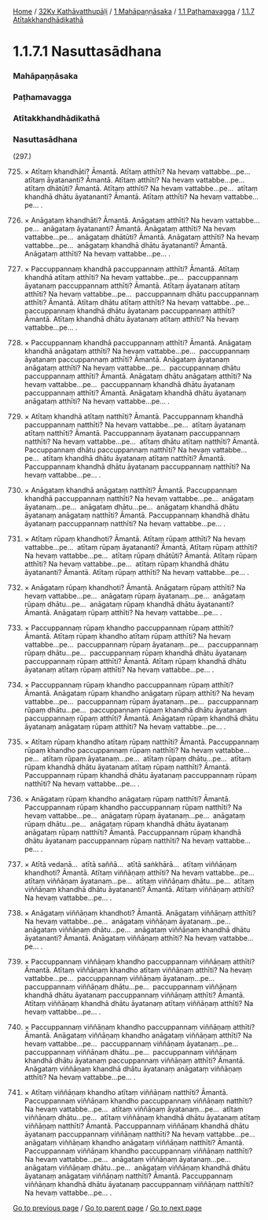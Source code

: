 
[Home](/) / [32Kv Kathāvatthupāḷi](/tipitaka/32Kv.md) / [1 Mahāpaṇṇāsaka](/tipitaka/32Kv/1.md) / [1.1 Paṭhamavagga](/tipitaka/32Kv/1/1.1.md) / [1.1.7 Atītakkhandhādikathā](/tipitaka/32Kv/1/1.1/1.1.7.md)

# 1.1.7.1 Nasuttasādhana

### Mahāpaṇṇāsaka

### Paṭhamavagga

### Atītakkhandhādikathā

### Nasuttasādhana

(297.)

725. × Atītaṃ khandhāti? Āmantā. Atītaṃ atthīti? Na hevaṃ vattabbe…pe…  atītaṃ āyatananti? Āmantā. Atītaṃ atthīti? Na hevaṃ vattabbe…pe…  atītaṃ dhātūti? Āmantā. Atītaṃ atthīti? Na hevaṃ vattabbe…pe…  atītaṃ khandhā dhātu āyatananti? Āmantā. Atītaṃ atthīti? Na hevaṃ vattabbe…pe… .

726. × Anāgataṃ khandhāti? Āmantā. Anāgataṃ atthīti? Na hevaṃ vattabbe…pe…  anāgataṃ āyatananti? Āmantā. Anāgataṃ atthīti? Na hevaṃ vattabbe…pe…  anāgataṃ dhātūti? Āmantā. Anāgataṃ atthīti? Na hevaṃ vattabbe…pe…  anāgataṃ khandhā dhātu āyatananti? Āmantā. Anāgataṃ atthīti? Na hevaṃ vattabbe…pe… .

727. × Paccuppannaṃ khandhā paccuppannaṃ atthīti? Āmantā. Atītaṃ khandhā atītaṃ atthīti? Na hevaṃ vattabbe…pe…  paccuppannaṃ āyatanaṃ paccuppannaṃ atthīti? Āmantā. Atītaṃ āyatanaṃ atītaṃ atthīti? Na hevaṃ vattabbe…pe…  paccuppannaṃ dhātu paccuppannaṃ atthīti? Āmantā. Atītaṃ dhātu atītaṃ atthīti? Na hevaṃ vattabbe…pe…  paccuppannaṃ khandhā dhātu āyatanaṃ paccuppannaṃ atthīti? Āmantā. Atītaṃ khandhā dhātu āyatanaṃ atītaṃ atthīti? Na hevaṃ vattabbe…pe… .

728. × Paccuppannaṃ khandhā paccuppannaṃ atthīti? Āmantā. Anāgataṃ khandhā anāgataṃ atthīti? Na hevaṃ vattabbe…pe…  paccuppannaṃ āyatanaṃ paccuppannaṃ atthīti? Āmantā. Anāgataṃ āyatanaṃ anāgataṃ atthīti? Na hevaṃ vattabbe…pe…  paccuppannaṃ dhātu paccuppannaṃ atthīti? Āmantā. Anāgataṃ dhātu anāgataṃ atthīti? Na hevaṃ vattabbe…pe…  paccuppannaṃ khandhā dhātu āyatanaṃ paccuppannaṃ atthīti? Āmantā. Anāgataṃ khandhā dhātu āyatanaṃ anāgataṃ atthīti? Na hevaṃ vattabbe…pe… .

729. × Atītaṃ khandhā atītaṃ natthīti? Āmantā. Paccuppannaṃ khandhā paccuppannaṃ natthīti? Na hevaṃ vattabbe…pe…  atītaṃ āyatanaṃ atītaṃ natthīti? Āmantā. Paccuppannaṃ āyatanaṃ paccuppannaṃ natthīti? Na hevaṃ vattabbe…pe…  atītaṃ dhātu atītaṃ natthīti? Āmantā. Paccuppannaṃ dhātu paccuppannaṃ natthīti? Na hevaṃ vattabbe…pe…  atītaṃ khandhā dhātu āyatanaṃ atītaṃ natthīti? Āmantā. Paccuppannaṃ khandhā dhātu āyatanaṃ paccuppannaṃ natthīti? Na hevaṃ vattabbe…pe… .

730. × Anāgataṃ khandhā anāgataṃ natthīti? Āmantā. Paccuppannaṃ khandhā paccuppannaṃ natthīti? Na hevaṃ vattabbe…pe…  anāgataṃ āyatanaṃ…pe…  anāgataṃ dhātu…pe…  anāgataṃ khandhā dhātu āyatanaṃ anāgataṃ natthīti? Āmantā. Paccuppannaṃ khandhā dhātu āyatanaṃ paccuppannaṃ natthīti? Na hevaṃ vattabbe…pe… .

731. × Atītaṃ rūpaṃ khandhoti? Āmantā. Atītaṃ rūpaṃ atthīti? Na hevaṃ vattabbe…pe…  atītaṃ rūpaṃ āyatananti? Āmantā. Atītaṃ rūpaṃ atthīti? Na hevaṃ vattabbe…pe…  atītaṃ rūpaṃ dhātūti? Āmantā. Atītaṃ rūpaṃ atthīti? Na hevaṃ vattabbe…pe…  atītaṃ rūpaṃ khandhā dhātu āyatananti? Āmantā. Atītaṃ rūpaṃ atthīti? Na hevaṃ vattabbe…pe… .

732. × Anāgataṃ rūpaṃ khandhoti? Āmantā. Anāgataṃ rūpaṃ atthīti? Na hevaṃ vattabbe…pe…  anāgataṃ rūpaṃ āyatanaṃ…pe…  anāgataṃ rūpaṃ dhātu…pe…  anāgataṃ rūpaṃ khandhā dhātu āyatananti? Āmantā. Anāgataṃ rūpaṃ atthīti? Na hevaṃ vattabbe…pe… .

733. × Paccuppannaṃ rūpaṃ khandho paccuppannaṃ rūpaṃ atthīti? Āmantā. Atītaṃ rūpaṃ khandho atītaṃ rūpaṃ atthīti? Na hevaṃ vattabbe…pe…  paccuppannaṃ rūpaṃ āyatanaṃ…pe…  paccuppannaṃ rūpaṃ dhātu…pe…  paccuppannaṃ rūpaṃ khandhā dhātu āyatanaṃ paccuppannaṃ rūpaṃ atthīti? Āmantā. Atītaṃ rūpaṃ khandhā dhātu āyatanaṃ atītaṃ rūpaṃ atthīti? Na hevaṃ vattabbe…pe… .

734. × Paccuppannaṃ rūpaṃ khandho paccuppannaṃ rūpaṃ atthīti? Āmantā. Anāgataṃ rūpaṃ khandho anāgataṃ rūpaṃ atthīti? Na hevaṃ vattabbe…pe…  paccuppannaṃ rūpaṃ āyatanaṃ…pe…  paccuppannaṃ rūpaṃ dhātu…pe…  paccuppannaṃ rūpaṃ khandhā dhātu āyatanaṃ paccuppannaṃ rūpaṃ atthīti? Āmantā. Anāgataṃ rūpaṃ khandhā dhātu āyatanaṃ anāgataṃ rūpaṃ atthīti? Na hevaṃ vattabbe…pe… .

735. × Atītaṃ rūpaṃ khandho atītaṃ rūpaṃ natthīti? Āmantā. Paccuppannaṃ rūpaṃ khandho paccuppannaṃ rūpaṃ natthīti? Na hevaṃ vattabbe…pe…  atītaṃ rūpaṃ āyatanaṃ…pe…  atītaṃ rūpaṃ dhātu…pe…  atītaṃ rūpaṃ khandhā dhātu āyatanaṃ atītaṃ rūpaṃ natthīti? Āmantā. Paccuppannaṃ rūpaṃ khandhā dhātu āyatanaṃ paccuppannaṃ rūpaṃ natthīti? Na hevaṃ vattabbe…pe… .

736. × Anāgataṃ rūpaṃ khandho anāgataṃ rūpaṃ natthīti? Āmantā. Paccuppannaṃ rūpaṃ khandho paccuppannaṃ rūpaṃ natthīti? Na hevaṃ vattabbe…pe…  anāgataṃ rūpaṃ āyatanaṃ…pe…  anāgataṃ rūpaṃ dhātu…pe…  anāgataṃ rūpaṃ khandhā dhātu āyatanaṃ anāgataṃ rūpaṃ natthīti? Āmantā. Paccuppannaṃ rūpaṃ khandhā dhātu āyatanaṃ paccuppannaṃ rūpaṃ natthīti? Na hevaṃ vattabbe…pe… .

737. × Atītā vedanā…  atītā saññā…  atītā saṅkhārā…  atītaṃ viññāṇaṃ khandhoti? Āmantā. Atītaṃ viññāṇaṃ atthīti? Na hevaṃ vattabbe…pe…  atītaṃ viññāṇaṃ āyatanaṃ…pe…  atītaṃ viññāṇaṃ dhātu…pe…  atītaṃ viññāṇaṃ khandhā dhātu āyatananti? Āmantā. Atītaṃ viññāṇaṃ atthīti? Na hevaṃ vattabbe…pe… .

738. × Anāgataṃ viññāṇaṃ khandhoti? Āmantā. Anāgataṃ viññāṇaṃ atthīti? Na hevaṃ vattabbe…pe…  anāgataṃ viññāṇaṃ āyatanaṃ…pe…  anāgataṃ viññāṇaṃ dhātu…pe…  anāgataṃ viññāṇaṃ khandhā dhātu āyatananti? Āmantā. Anāgataṃ viññāṇaṃ atthīti? Na hevaṃ vattabbe…pe… .

739. × Paccuppannaṃ viññāṇaṃ khandho paccuppannaṃ viññāṇaṃ atthīti? Āmantā. Atītaṃ viññāṇaṃ khandho atītaṃ viññāṇaṃ atthīti? Na hevaṃ vattabbe…pe…  paccuppannaṃ viññāṇaṃ āyatanaṃ…pe…  paccuppannaṃ viññāṇaṃ dhātu…pe…  paccuppannaṃ viññāṇaṃ khandhā dhātu āyatanaṃ paccuppannaṃ viññāṇaṃ atthīti? Āmantā. Atītaṃ viññāṇaṃ khandhā dhātu āyatanaṃ atītaṃ viññāṇaṃ atthīti? Na hevaṃ vattabbe…pe… .

740. × Paccuppannaṃ viññāṇaṃ khandho paccuppannaṃ viññāṇaṃ atthīti? Āmantā. Anāgataṃ viññāṇaṃ khandho anāgataṃ viññāṇaṃ atthīti? Na hevaṃ vattabbe…pe…  paccuppannaṃ viññāṇaṃ āyatanaṃ…pe…  paccuppannaṃ viññāṇaṃ dhātu…pe…  paccuppannaṃ viññāṇaṃ khandhā dhātu āyatanaṃ paccuppannaṃ viññāṇaṃ atthīti? Āmantā. Anāgataṃ viññāṇaṃ khandhā dhātu āyatanaṃ anāgataṃ viññāṇaṃ atthīti? Na hevaṃ vattabbe…pe… .

741. × Atītaṃ viññāṇaṃ khandho atītaṃ viññāṇaṃ natthīti? Āmantā. Paccuppannaṃ viññāṇaṃ khandho paccuppannaṃ viññāṇaṃ natthīti? Na hevaṃ vattabbe…pe…  atītaṃ viññāṇaṃ āyatanaṃ…pe…  atītaṃ viññāṇaṃ dhātu…pe…  atītaṃ viññāṇaṃ khandhā dhātu āyatanaṃ atītaṃ viññāṇaṃ natthīti? Āmantā. Paccuppannaṃ viññāṇaṃ khandhā dhātu āyatanaṃ paccuppannaṃ viññāṇaṃ natthīti? Na hevaṃ vattabbe…pe…  anāgataṃ viññāṇaṃ khandho anāgataṃ viññāṇaṃ natthīti? Āmantā. Paccuppannaṃ viññāṇaṃ khandho paccuppannaṃ viññāṇaṃ natthīti? Na hevaṃ vattabbe…pe…  anāgataṃ viññāṇaṃ āyatanaṃ…pe…  anāgataṃ viññāṇaṃ dhātu…pe…  anāgataṃ viññāṇaṃ khandhā dhātu āyatanaṃ anāgataṃ viññāṇaṃ natthīti? Āmantā. Paccuppannaṃ viññāṇaṃ khandhā dhātu āyatanaṃ paccuppannaṃ viññāṇaṃ natthīti? Na hevaṃ vattabbe…pe… .

[Go to previous page](/tipitaka/32Kv/1/1.1/1.1.7.md) / [Go to parent page](/tipitaka/32Kv/1/1.1/1.1.7.md) / [Go to next page](/tipitaka/32Kv/1/1.1/1.1.7/1.1.7.2.md)


